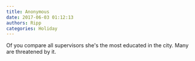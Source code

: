 ```yaml
---
title: Anonymous
date: 2017-06-03 01:12:13
authors: Ripp
categories: Holiday
---
```


 Of you compare all supervisors she's the most educated in the city. Many are threatened by it.